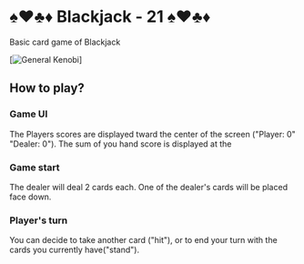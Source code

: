 # ♠♥♣♦ Blackjack - 21 ♠♥♣♦
Basic card game of Blackjack

[![General Kenobi](https://media.giphy.com/media/NhrVA9pjd2gFv6N7pv/giphy.gif)]

## How to play?

### Game UI
The Players scores are displayed tward the center of the screen ("Player: 0" "Dealer: 0").
The sum of you hand score is displayed at the 

### Game start
The dealer will deal 2 cards each. One of the dealer's cards will be placed face down.

### Player's turn
You can decide to take another card ("hit"), or to end your turn with the cards you currently have("stand").
